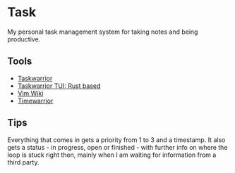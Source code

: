 # Task

My personal task management system for taking notes and being productive.

## Tools

- [Taskwarrior](https://taskwarrior.org/)
- [Taskwarrior TUI: Rust based](https://kdheepak.com/taskwarrior-tui/#installation)
- [Vim Wiki](https://github.com/vimwiki/vimwiki)
- [Timewarrior](https://timewarrior.net/docs/)


## Tips

Everything that comes in gets a priority from 1 to 3 and a timestamp. It also gets a status - in progress, open or finished - with further info on where the loop is stuck right then, mainly when I am waiting for information from a third party.

